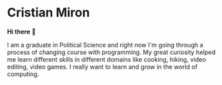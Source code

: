 ### 

# 							Cristian Miron

**Hi there** 👋

I am a graduate in Political Science and right now I'm going through a process of changing course with programming. My great curiosity helped me learn different skills in different domains like cooking, hiking, video editing, video games. I really want to learn and grow in the world of computing.
